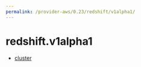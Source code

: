 ```yaml
---
permalink: /provider-aws/0.23/redshift/v1alpha1/
---
```


# redshift.v1alpha1



* [cluster](cluster.md)